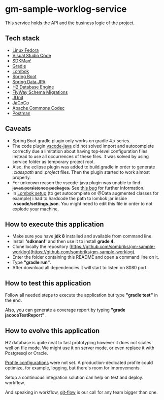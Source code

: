# gm-sample-worklog-service

This service holds the API and the business logic of the project. 

## Tech stack

- [Linux Fedora](https://getfedora.org/pt_BR/workstation/)
- [Visual Studio Code](https://code.visualstudio.com/)
- [SDKMan!](http://sdkman.io/)
- [Gradle](https://gradle.org/)
- [Lombok](https://projectlombok.org/)
- [Spring Boot](https://projects.spring.io/spring-boot/)
- [Spring Data JPA](https://projects.spring.io/spring-data-jpa/)
- [H2 Database Engine](http://www.h2database.com/html/download.html)
- [FlyWay Schema Migrations](https://flywaydb.org/)
- [JUnit](http://junit.org/junit4/)
- [JaCoCo](http://www.jacoco.org/jacoco/)
- [Apache Commons Codec](https://commons.apache.org/proper/commons-codec/)
- [Postman](https://www.getpostman.com/)

## Caveats

- Spring Boot gradle plugin only works on gradle 4.x series.
- The code plugin [vscode-java](https://github.com/redhat-developer/vscode-java) did not solved import and 
autocomplete correctly due a limitation about having top-level configuration files instead to use all occurrences of 
these files. It was solved by using service folder as temporary project root.
- Also, the eclipse plugin was added to build.gradle in order to generate *.classpath* and *.project* files. Then the 
plugin started to work almost properly.
- ~~For unknown reason the vscode-java plugin was unable to find javax.persistence packages.~~
See [this bug](https://github.com/redhat-developer/vscode-java/issues/397) for further information.
- In [Lombok setup](https://github.com/redhat-developer/vscode-java/wiki/Lombok-support) (to get autocomplete on @Data 
augmented classes for example) i had to hardcode the path to lombok jar inside **.vscode/settings.json**. You might 
need to edit this file in order to not explode your machine. 

## How to execute this application

- Make sure you have **jdk 8** installed and available from command line.
- Install **'sdkman!'** and then use it to install **grade 4**.
- Clone locally the repository [https://github.com/sombriks/gm-sample-worklog](https://github.com/sombriks/gm-sample-worklog).
- Enter the folder containing this README and open a command line on it.
- Type **"gradle run"**.
- After download all dependencies it will start to listen on 8080 port.

## How to test this application

Follow all needed steps to execute the application but type **"gradle test"** in the end.

Also, you can generate a coverage report by typing **"grade jacocoTestReport"**.

## How to evolve this application

H2 database is quite neat to fast prototyping however it does not scales well on file mode. We might use it on server 
mode, or even replace it with Postgresql or Oracle.

[Profile configurations](https://docs.spring.io/spring-boot/docs/current/reference/html/howto-properties-and-configuration.html#howto-set-active-spring-profiles) were not set. A production-dedicated profile could optimize, for example, logging, but there's room for improvements.

Setup a continuous integration solution can help on test and deploy. workflow.

And speaking in workflow, [git-flow](http://danielkummer.github.io/git-flow-cheatsheet/) is our call for any team bigger than one.
 